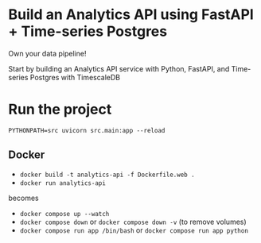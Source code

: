 # Build an Analytics API using FastAPI + Time-series Postgres

Own your data pipeline! 

Start by building an Analytics API service with Python, FastAPI, and Time-series Postgres with TimescaleDB


# Run the project
```
PYTHONPATH=src uvicorn src.main:app --reload
```



## Docker

- `docker build -t analytics-api -f Dockerfile.web .`
- `docker run analytics-api `

becomes

- `docker compose up --watch`
- `docker compose down` or `docker compose down -v` (to remove volumes)
- `docker compose run app /bin/bash` or `docker compose run app python` 
